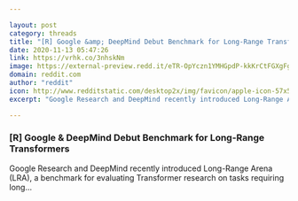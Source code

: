 ```yaml
---

layout: post
category: threads
title: "[R] Google &amp; DeepMind Debut Benchmark for Long-Range Transformers"
date: 2020-11-13 05:47:26
link: https://vrhk.co/3nhskNm
image: https://external-preview.redd.it/eTR-OpYczn1YMHGpdP-kkKrCtFGXgFgoP-IpWnPbM5w.jpg?width=1200&height=628.272251309&auto=webp&crop=1200:628.272251309,smart&s=1ede6ffd5a01507f7720099692d34108ac13002e
domain: reddit.com
author: "reddit"
icon: http://www.redditstatic.com/desktop2x/img/favicon/apple-icon-57x57.png
excerpt: "Google Research and DeepMind recently introduced Long-Range Arena (LRA), a benchmark for evaluating Transformer research on tasks requiring long..."

---
```


### [R] Google &amp; DeepMind Debut Benchmark for Long-Range Transformers

Google Research and DeepMind recently introduced Long-Range Arena (LRA), a benchmark for evaluating Transformer research on tasks requiring long...